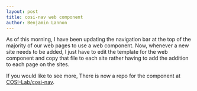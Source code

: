 ```yaml
---
layout: post
title: cosi-nav web component
author: Benjamin Lannon
---
```


As of this morning, I have been updating the navigation bar at the top of the
majority of our web pages to use a web component. Now, whenever a new site needs
to be added, I just have to edit the template for the web component and copy
that file to each site rather having to add the addition to each page on the sites.

If you would like to see more, There is now a repo for the component at [COSI-Lab/cosi-nav](https://github.com/cosi-lab/cosi-nav).
